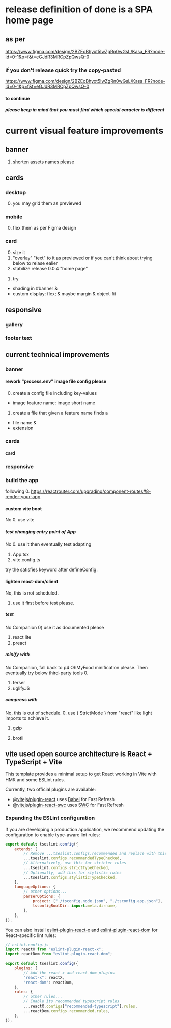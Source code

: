 # release definition of done is a SPA home page

## as per

https://www.figma.com/design/2BZEoBhyxt5lwZgRn0wGsL/Kasa_FR?node-id=0-1&p=f&t=eGJdR3MRCpZpQwsQ-0

### if you don't release quick try the copy-pasted

https://www.figma.com/design/2BZEoBhyxt5IwZgRn0wGsL/Kasa_FR?node-id=0-1&p=f&t=eGJdR3MRCpZpQwsQ-0

#### to continue

##### please keep in mind that you must find which special caracter is different

# current visual feature improvements

## banner

1. shorten assets names please

## cards

### desktop

0. you may grid them as previewed

### mobile

0. flex them as per Figma design

### card

0. size it
1. "overlay" "text" to it as previewed or if you can't think about trying below to relase ealier
2. stabilize release 0.0.4 "home page"

1) try

-   shading in #banner
    &
-   custom
    display: flex;
    & maybe
    margin & object-fit

## responsive

### gallery

### footer text

## current technical improvements

### banner

#### rework "process.env" image file config please

0. create a config file including key-values

-   image feature name: image short name

1. create a file that given a feature name finds a

-   file name
    &
-   extension

### cards

#### card

### responsive

### build the app

following 0. https://reactrouter.com/upgrading/component-routes#8-render-your-app

#### custom vite boot

No 0. use vite

##### test changing entry point of App

No 0. use it
then eventually test adapting

1. App.tsx
2. vite.config.ts

try the satisfies keyword after defineConfig.

#### lighten react-dom/client

No, this is not scheduled.

1. use it first before test please.

##### test

No Companion 0) use it as documented please

1. react lite
2. preact

##### minify with

No Companion, fall back to p4 OhMyFood minification please.
Then eventually try below third-party tools 0.

1. terser
2. uglifyJS

##### compress with

No, this is out of schedule. 0. use { StrictMode } from "react" like light imports to achieve it.

1. gzip

2) brotli

## vite used open source architecture is React + TypeScript + Vite

This template provides a minimal setup to get React working in Vite with HMR and some ESLint rules.

Currently, two official plugins are available:

-   [@vitejs/plugin-react](https://github.com/vitejs/vite-plugin-react/blob/main/packages/plugin-react/README.md) uses [Babel](https://babeljs.io/) for Fast Refresh
-   [@vitejs/plugin-react-swc](https://github.com/vitejs/vite-plugin-react-swc) uses [SWC](https://swc.rs/) for Fast Refresh

### Expanding the ESLint configuration

If you are developing a production application, we recommend updating the configuration to enable type-aware lint rules:

```js
export default tseslint.config({
    extends: [
        // Remove ...tseslint.configs.recommended and replace with this
        ...tseslint.configs.recommendedTypeChecked,
        // Alternatively, use this for stricter rules
        ...tseslint.configs.strictTypeChecked,
        // Optionally, add this for stylistic rules
        ...tseslint.configs.stylisticTypeChecked,
    ],
    languageOptions: {
        // other options...
        parserOptions: {
            project: ["./tsconfig.node.json", "./tsconfig.app.json"],
            tsconfigRootDir: import.meta.dirname,
        },
    },
});
```

You can also install [eslint-plugin-react-x](https://github.com/Rel1cx/eslint-react/tree/main/packages/plugins/eslint-plugin-react-x) and [eslint-plugin-react-dom](https://github.com/Rel1cx/eslint-react/tree/main/packages/plugins/eslint-plugin-react-dom) for React-specific lint rules:

```js
// eslint.config.js
import reactX from "eslint-plugin-react-x";
import reactDom from "eslint-plugin-react-dom";

export default tseslint.config({
    plugins: {
        // Add the react-x and react-dom plugins
        "react-x": reactX,
        "react-dom": reactDom,
    },
    rules: {
        // other rules...
        // Enable its recommended typescript rules
        ...reactX.configs["recommended-typescript"].rules,
        ...reactDom.configs.recommended.rules,
    },
});
```
